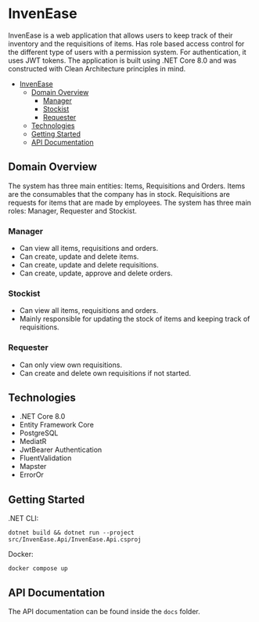 # InvenEase

InvenEase is a web application that allows users to keep track of their inventory and the requisitions of items. Has role based access control for the different type of users with a permission system. For authentication, it uses JWT tokens. The application is built using .NET Core 8.0 and was constructed with Clean Architecture principles in mind.

- [InvenEase](#invenease)
  - [Domain Overview](#domain-overview)
    - [Manager](#manager)
    - [Stockist](#stockist)
    - [Requester](#requester)
  - [Technologies](#technologies)
  - [Getting Started](#getting-started)
  - [API Documentation](#api-documentation)

## Domain Overview

The system has three main entities: Items, Requisitions and Orders. Items are the consumables that the company has in stock. Requisitions are requests for items that are made by employees. The system has three main roles: Manager, Requester and Stockist.

### Manager

- Can view all items, requisitions and orders.
- Can create, update and delete items.
- Can create, update and delete requisitions.
- Can create, update, approve and delete orders.

### Stockist

- Can view all items, requisitions and orders.
- Mainly responsible for updating the stock of items and keeping track of requisitions.

### Requester

- Can only view own requisitions.
- Can create and delete own requisitions if not started.

## Technologies

- .NET Core 8.0
- Entity Framework Core
- PostgreSQL
- MediatR
- JwtBearer Authentication
- FluentValidation
- Mapster
- ErrorOr

## Getting Started

.NET CLI:

```console
dotnet build && dotnet run --project src/InvenEase.Api/InvenEase.Api.csproj
```

Docker:

```console
docker compose up
```

## API Documentation

The API documentation can be found inside the `docs` folder.
